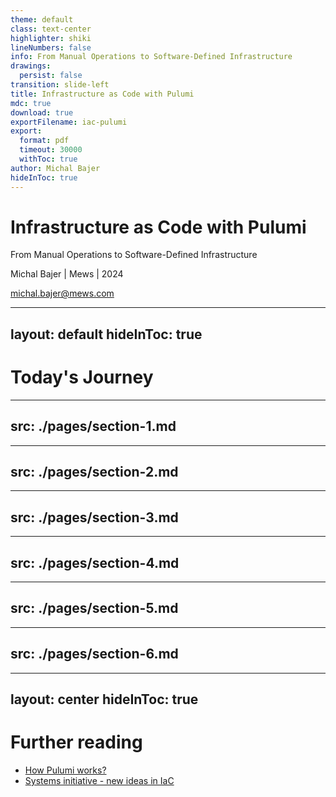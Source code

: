 ```yaml
---
theme: default
class: text-center
highlighter: shiki
lineNumbers: false
info: From Manual Operations to Software-Defined Infrastructure
drawings:
  persist: false
transition: slide-left
title: Infrastructure as Code with Pulumi
mdc: true
download: true
exportFilename: iac-pulumi
export:
  format: pdf
  timeout: 30000
  withToc: true
author: Michal Bajer
hideInToc: true
---
```


# Infrastructure as Code with Pulumi
From Manual Operations to Software-Defined Infrastructure

Michal Bajer | Mews | 2024

michal.bajer@mews.com

<!--
# Presenter Notes
- Personal intro
- Brief background for Mews
- Mention some context about Mews and experience with infrastructure automation
- Set expectation: demo of Pulumi later
-->

---
layout: default
hideInToc: true
---

# Today's Journey

<Toc minDepth="1" maxDepth="1"></Toc>

<!--
# Presenter Notes
- Briefly introduce each section
-->

---
src: ./pages/section-1.md
---
---
src: ./pages/section-2.md
---
---
src: ./pages/section-3.md
---
---
src: ./pages/section-4.md
---
---
src: ./pages/section-5.md
---
---
src: ./pages/section-6.md
---

---
layout: center
hideInToc: true
---

# Further reading

- [How Pulumi works?](https://www.pulumi.com/docs/iac/concepts/how-pulumi-works/)
- [Systems initiative - new ideas in IaC](https://faun.pub/turning-devops-into-a-real-time-multiplayer-game-system-initiative-rewrites-the-laws-of-devops-f20caeb6e869)